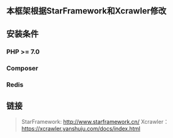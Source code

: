 ## 本框架根据StarFramework和Xcrawler修改
## 安装条件
### PHP >= 7.0
### Composer
### Redis

## 链接
>  StarFramework: http://www.starframework.cn/
> Xcrawler： https://xcrawler.yanshuju.com/docs/index.html
